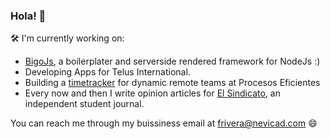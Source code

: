 ### Hola! 👋
🛠 I'm currently working on: 
- [BigoJs](https://github.com/fabrv/bigojs), a boilerplater and serverside rendered framework for NodeJs :)
- Developing Apps for Telus International.
- Building a [timetracker](https://github.com/procesoseficientes/work-timetracker) for dynamic remote teams at Procesos Eficientes
- Every now and then I write opinion articles for [El Sindicato](https://github.com/nevicad/sindicato-ufm), an independent student journal.

You can reach me through my buissiness email at frivera@nevicad.com 😄
<!--
**fabrv/fabrv** is a ✨ _special_ ✨ repository because its `README.md` (this file) appears on your GitHub profile.

Here are some ideas to get you started:

- 🔭 I’m currently working on ...
- 🌱 I’m currently learning ...
- 👯 I’m looking to collaborate on ...
- 🤔 I’m looking for help with ...
- 💬 Ask me about ...
- 📫 How to reach me: ...
- 😄 Pronouns: ...
- ⚡ Fun fact: ...
-->
